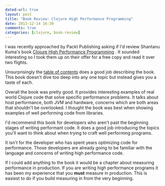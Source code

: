 ```yaml
---
dated-url: true
layout: post
title: "Book Review: Clojure High Performance Programming"
date: 2013-12-14 16:39
comments: true
categories: [clojure, book-review]
---
```


I was recently approached by Packt Publishing asking if I'd review
Shantanu Kuma's book 
[Clojure High Performance Programming](http://www.packtpub.com/clojure-high-performance-programming/book)
. It sounded interesting so I took them up on
their offer for a free copy and read it over two flights.

Unsurprisingly the
[table of contents](http://www.packtpub.com/clojure-high-performance-programming/book#chapter_1)
does a good job describing the book. This book doesn't
dive too deep into any one topic but instead gives you a taste of
each.

Overall the book was pretty good. It provides interesting examples of
real world Clojure code that solve specific performance problems. It
talks about host performance, both JVM and hardware, concerns which are
both areas that shouldn't be overlooked. I thought the book was best
when showing examples of well performing code from libraries.

I'd recommend this book for developers who aren't past the beginning
stages of writing performant code. It does a good job introducing the
topics you'll want to think about when trying to craft well performing
programs.

It isn't for the developer who has spent years optimizing code for
performance. Those developers are already going to be familiar with
the language and concerns of writing high performance code.

If I could add anything to the book it would be a chapter about
measuring performance in production. If you are writing high
performance programs it has been my experience that you **must**
measure in production. This is easiest to do if you build measuring in
from the very beginning.

